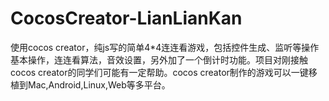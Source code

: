 # CocosCreator-LianLianKan
使用cocos creator，纯js写的简单4*4连连看游戏，包括控件生成、监听等操作基本操作，连连看算法，音效设置，另外加了一个倒计时功能。项目对刚接触cocos creator的同学们可能有一定帮助。cocos creator制作的游戏可以一键移植到Mac,Android,Linux,Web等多平台。
